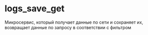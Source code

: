 # logs_save_get

Микросервис, который получает данные по сети и сохраняет их, возвращает данные по запросу в соответствии с фильтром
